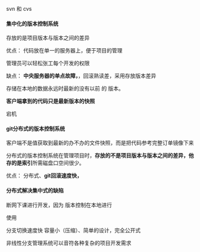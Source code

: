  svn 和 cvs

#### 集中化的版本控制系统

存放的是项目版本与版本之间的差异

优点： 代码放在单一的服务器上，便于项目的管理

管理员可以轻松张工每个开发的权限

缺点： **中央服务器的单点故障，**，回滚熟读差，采用存放版本差异

存储在本地的数据永远时最新的没有以前 的 版本。

**客户端拿到的代码只是最新版本的快照**

宕机

#### git分布式的版本控制系统

客户端不是值获取到最新的办不办的文件快照，而是把代码参考完整订单镜像下来

分布式的版本控制系统在管理项目时，**存放的不是项目版本与版本之间的差异，**他**存的是索引**所需磁盘口空间很少。

优点： 分布式、**git回滚速度快，**



#### 分布式解决集中式的缺陷

断网下课进行开发，因为 版本控制在本地进行

使用

分支切换速度快 容量小（压缩）、简单的设计，完全公开式

非线性分支管理系统可以音符各种复杂的项目开发需求

